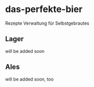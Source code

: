 # das-perfekte-bier

Rezepte Verwaltung für Selbstgebrautes

## Lager

will be added soon

## Ales

will be added soon, too

